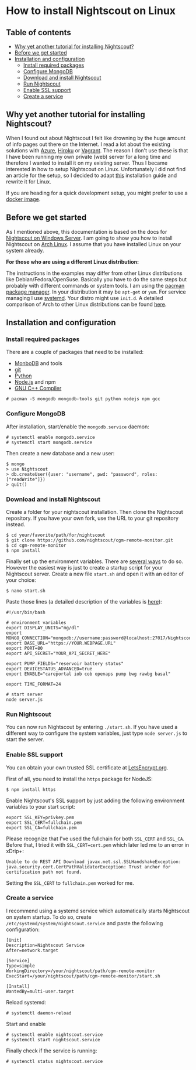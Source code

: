 # How to install Nightscout on Linux
## Table of contents
* [Why yet another tutorial for installing Nightscout?](#introduction)
* [Before we get started](#before-we-get-started)
* [Installation and configuration](#installation-and-configuration)
  * [Install required packages](#install-required-packages)
  * [Configure MongoDB](#configure-mongodb)
  * [Download and install Nightscout](#install-nightscout)
  * [Run Nightscout](#run-nightscout)
  * [Enable SSL support](#enable-ssl)
  * [Create a service](#create-service)

<a name="introduction"></a>
## Why yet another tutorial for installing Nightscout?

When I found out about Nightscout I felt like drowning by the huge amount of info pages out there on the Internet. I read a lot about the existing solutions with [Azure](http://www.azure.com/), [Hiroku](https://www.heroku.com/) or [Vagrant](https://www.vagrantup.com/). The reason I don't use these is that I have been running my own private (web) server for a long time and therefore I wanted to install it on my existing server. Thus I became interested in how to setup Nightscout on Linux. Unfortunately I did not find an article for the setup, so I decided to adapt [this](https://github.com/jaylagorio/Nightscout-on-Windows-Server) installation guide and rewrite it for Linux.

If you are heading for a quick development setup, you might prefer to use a [docker image](https://github.com/nightscout/nightscout-docker).

<a name="before-we-get-started"></a>
## Before we get started

As I mentioned above, this documentation is based on the docs for [Nightscout on Windows Server](https://github.com/jaylagorio/Nightscout-on-Windows-Server). I am going to show you how to install Nightscout on [Arch Linux](https://www.archlinux.org/). I assume that you have installed Linux on your system already.

**For those who are using a different Linux distribution:**

The instructions in the examples may differ from other Linux distributions like Debian/Fedora/OpenSuse. Basically you have to do the same steps but probably with different commands or system tools. I am using the [pacman package manager](https://wiki.archlinux.org/index.php/pacman). In your distribution it may be `apt-get` or `yum`. For service managing I use [systemd](https://wiki.archlinux.org/index.php/Systemd). Your distro might use `init.d`. A detailed comparison of Arch to other Linux distributions can be found [here](https://wiki.archlinux.org/index.php/Arch_compared_to_other_distributions#General).


<a name="installation-and-configuration"></a>
## Installation and configuration

<a name="install-required-packages"></a>
### Install required packages
There are a couple of packages that need to be installed:
- [MonboDB](https://wiki.archlinux.org/index.php/MongoDB) and tools
- [git](https://wiki.archlinux.org/index.php/git)
- [Python](https://wiki.archlinux.org/index.php/python)
- [Node.js](https://wiki.archlinux.org/index.php/Node.js_) and npm
- [GNU C++ Compiler](https://www.archlinux.org/packages/core/i686/gcc/)

```
# pacman -S mongodb mongodb-tools git python nodejs npm gcc
```

<a name="configure-mongodb"></a>
### Configure MongoDB
After installation, start/enable the `mongodb.service` daemon:
```
# systemctl enable mongodb.service
# systemctl start mongodb.service
```
Then create a new database and a new user:
```
$ mongo
> use Nightscout
> db.createUser({user: "username", pwd: "password", roles:["readWrite"]})
> quit()
```

<a name="install-nightscout"></a>
### Download and install Nightscout

Create a folder for your nightscout installation. Then clone the Nightscout repository. If you have your own fork, use the URL to your git repository instead.

```
$ cd your/favorite/path/for/nightscout
$ git clone https://github.com/nightscout/cgm-remote-monitor.git
$ cd cgm-remote-monitor
$ npm install
```

Finally set up the environment variables. There are [several ways](https://wiki.archlinux.org/index.php/environment_variables#Per_user) to do so. However the easiest way is just to create a startup script for your Nightscout server. Create a new file `start.sh` and open it with an editor of your choice:

```
$ nano start.sh
```
Paste those lines (a detailed description of the variables is [here](https://github.com/jaylagorio/Nightscout-on-Windows-Server#installation-and-configuration)):
```
#!/usr/bin/bash

# environment variables
export DISPLAY_UNITS="mg/dl"
export MONGO_CONNECTION="mongodb://username:password@localhost:27017/Nightscout"
export BASE_URL="https://YOUR.WEBPAGE.URL"
export PORT=80
export API_SECRET="YOUR_API_SECRET_HERE"

export PUMP_FIELDS="reservoir battery status"
export DEVICESTATUS_ADVANCED=true
export ENABLE="careportal iob cob openaps pump bwg rawbg basal"

export TIME_FORMAT=24

# start server
node server.js
```

<a name="run-nightscout"></a>
### Run Nightscout

You can now run Nightscout by entering `./start.sh`. If you have used a different way to configure the system variables, just type `node server.js` to start the server.

<a name="enable-ssl"></a>
### Enable SSL support

You can obtain your own trusted SSL certificate at [LetsEncrypt.org](https://letsencrypt.org/).

First of all, you need to install the `https` package for NodeJS:
```
$ npm install https
```

Enable Nightscout's SSL support by just adding the following environment variables to your start script:
```
export SSL_KEY=privkey.pem
export SSL_CERT=fullchain.pem
export SSL_CA=fullchain.pem
```

Please recognize that I've used the fullchain for both `SSL_CERT` and `SSL_CA`. Before that, I tried it with `SSL_CERT=cert.pem` which later led me to an error in xDrip+:

```
Unable to do REST API Download javax.net.ssl.SSLHandshakeException:
java.security.cert.CertPathValidatorException: Trust anchor for certification path not found.
```

Setting the `SSL_CERT` to `fullchain.pem` worked for me.

<a name="create-service"></a>
### Create a service

I recommend using a systemd service which automatically starts Nightscout on system startup. To do so, create ``/etc/systemd/system/nightscout.service`` and paste the following configuration:
```
[Unit]
Description=Nightscout Service      
After=network.target

[Service]
Type=simple
WorkingDirectory=/your/nightscout/path/cgm-remote-monitor
ExecStart=/your/nightscout/path/cgm-remote-monitor/start.sh

[Install]
WantedBy=multi-user.target
```

Reload systemd:
```
# systemctl daemon-reload
```

Start and enable
```
# systemctl enable nightscout.service
# systemctl start nightscout.service
```

Finally check if the service is running:
```
# systenctl status nightscout.service
```
